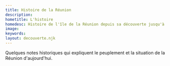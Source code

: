 ```yaml
---
title: Histoire de la Réunion
description:
hometitle: L'histoire
homedesc: Histoire de l'île de la Réunion depuis sa découverte jusqu'à nos jours
image:
keywords:
layout: decouverte.njk
---
```


Quelques notes historiques qui expliquent le peuplement et la situation de la Réunion d'aujourd'hui.
